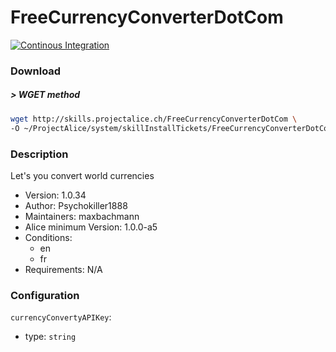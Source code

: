 # FreeCurrencyConverterDotCom

[![Continous Integration](https://gitlab.com/project-alice-assistant/skills/skill_FreeCurrencyConverterDotCom/badges/master/pipeline.svg)](https://gitlab.com/project-alice-assistant/skills/skill_FreeCurrencyConverterDotCom/pipelines/latest)

### Download

##### > WGET method
```bash
wget http://skills.projectalice.ch/FreeCurrencyConverterDotCom \
-O ~/ProjectAlice/system/skillInstallTickets/FreeCurrencyConverterDotCom.install
```
### Description
Let's you convert world currencies

- Version: 1.0.34
- Author: Psychokiller1888
- Maintainers: maxbachmann
- Alice minimum Version: 1.0.0-a5
- Conditions:
  - en
  - fr
- Requirements: N/A


### Configuration

`currencyConvertyAPIKey`:
 - type: `string`
